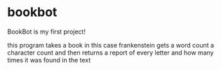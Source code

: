 # bookbot
BookBot is my first project!

this program takes a book in this case frankenstein gets a word count a character count and then returns a report of every letter and how many times it was found in the text